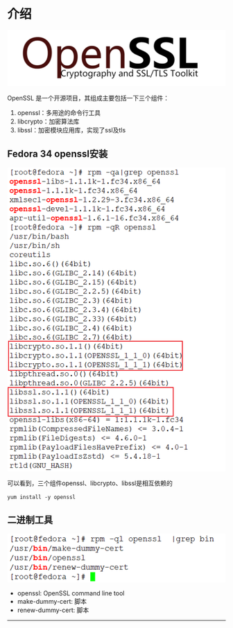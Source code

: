 # 介绍

![20210516_094049_60](image/20210516_094049_60.png)



OpenSSL 是一个开源项目，其组成主要包括一下三个组件：

1. openssl：多用途的命令行工具
2. libcrypto：加密算法库
3. libssl：加密模块应用库，实现了ssl及tls

## Fedora 34 openssl安装

![20210516_095048_31](image/20210516_095048_31.png)

可以看到，三个组件openssl、libcrypto、libssl是相互依赖的

```
yum install -y openssl
```

## 二进制工具

![20210516_095358_82](image/20210516_095358_82.png)

* openssl: OpenSSL command line tool
* make-dummy-cert: 脚本
* renew-dummy-cert: 脚本















---
